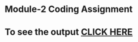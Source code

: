 # Module-2 Coding Assignment


# To see the output [CLICK HERE](https://ctm124.github.io/coursera-test/module2-solution/)
